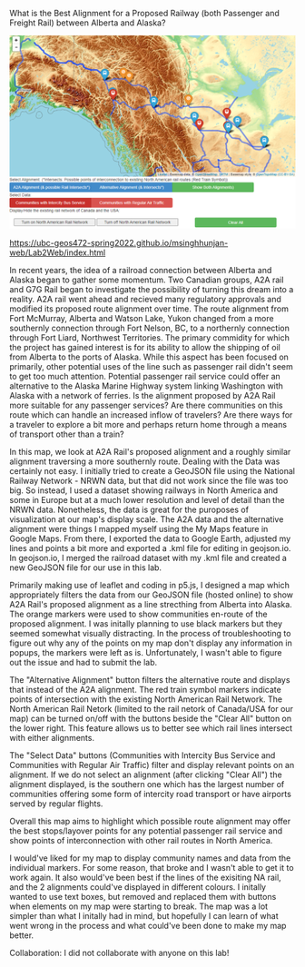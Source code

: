 What is the Best Alignment for a Proposed Railway (both Passenger and Freight Rail) between Alberta and Alaska? 

![](images/Picture2.png)

https://ubc-geos472-spring2022.github.io/msinghhunjan-web/Lab2Web/index.html

In recent years, the idea of a railroad connection between Alberta and Alaska began to gather some momentum. Two Canadian groups, A2A rail 
and G7G Rail began to investigate the possibility of turning this dream into a reality. A2A rail went ahead and recieved many regulatory approvals and modified 
its proposed route alignment over time. The route alignment from Fort McMurray, Alberta and Watson Lake, Yukon changed from a more southernly connection through
Fort Nelson, BC, to a northernly connection through Fort Liard, Northwest Territories. The primary commidity for which the project has gained interest is for its
ability to allow the shipping of oil from Alberta to the ports of Alaska. While this aspect has been focused on primarily, other potential uses of the line such as
passenger rail didn't seem to get too much attention. Potential passenger rail service could offer an alternative to the Alaska Marine Highway system linking Washington
with Alaska with a network of ferries. Is the alignment proposed by A2A Rail more suitable for any passenger services? Are there communities on this route which can
handle an increased inflow of travelers? Are there ways for a traveler to explore a bit more and perhaps return home through a means of transport other than a train?

In this map, we look at A2A Rail's proposed alignment and a roughly similar alignment traversing a more southernly route. Dealing with the Data was certainly not easy.
I initially tried to create a GeoJSON file using the National Railway Network - NRWN data, but that did not work since the file was too big. So instead, I used a dataset
showing railways in North America and some in Europe but at a much lower resolution and level of detail than the NRWN data. Nonetheless, the data is great for
the puroposes of visualization at our map's display scale. The A2A data and the alternative alignment were things I mapped myself using the My Maps feature in Google Maps.
From there, I exported the data to Google Earth, adjusted my lines and points a bit more and exported a .kml file for editing in geojson.io. In geojson.io, I merged
the railroad dataset with my .kml file and created a new GeoJSON file for our use in this lab.

Primarily making use of leaflet and coding in p5.js, I designed a map which appropriately filters the data from our GeoJSON file (hosted online) to show A2A Rail's
proposed alignment as a line strecthing from Alberta into Alaska. The orange markers were used to show communities en-route of the proposed alignment. 
I was initally planning to use black markers but they seemed somewhat visually distracting. In the process of troubleshooting to figure out why any of the points 
on my map don't display any information in popups, the markers were left as is. Unfortunately, I wasn't able to figure out the issue and had to submit the lab. 

The "Alternative Alignment" button filters the alternative route and displays that instead of the A2A alignment. The red train symbol markers indicate points of
intersection with the existing North American Rail Network. The North American Rail Netork (limited to the rail netork of Canada/USA for our map) can be turned on/off
with the buttons beside the "Clear All" button on the lower right. This feature allows us to better see which rail lines intersect with either alignments. 

The "Select Data" buttons (Communities with Intercity Bus Service and Communities with Regular Air Traffic) filter and display relevant points on an alignment. If we 
do not select an alignment (after clicking "Clear All") the alignment displayed, is the southern one which has the largest number of communities offering some form
of intercity road transport or have airports served by regular flights. 

Overall this map aims to highlight which possible route alignment may offer the best stops/layover points for any potential passenger rail service and show points of
interconnection with other rail routes in North America.

I would've liked for my map to display community names and data from the individual markers. For some reason, that broke and I wasn't able to get it to work again.
It also would've been best if the lines of the exisiting NA rail, and the 2 alignments could've displayed in different colours. I initally wanted to use text boxes,
but removed and replaced them with buttons when elements on my map were starting to break. The map was a lot simpler than what I initally had in mind, but hopefully 
I can learn of what went wrong in the process and what could've been done to make my map better.

Collaboration: I did not collaborate with anyone on this lab!
